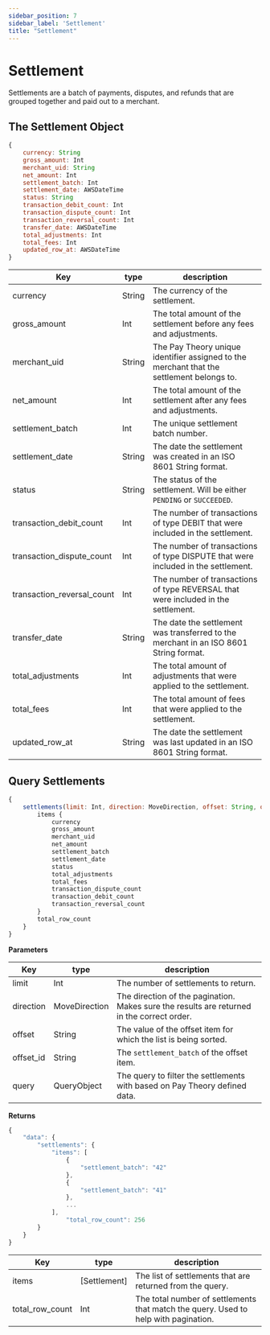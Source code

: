 ```yaml
---
sidebar_position: 7
sidebar_label: 'Settlement'
title: "Settlement"
---
```


# Settlement

Settlements are a batch of payments, disputes, and refunds that are grouped together and paid out to a merchant.

## The Settlement Object

```js
{
    currency: String
    gross_amount: Int
    merchant_uid: String
    net_amount: Int
    settlement_batch: Int
    settlement_date: AWSDateTime
    status: String
    transaction_debit_count: Int
    transaction_dispute_count: Int
    transaction_reversal_count: Int
    transfer_date: AWSDateTime
    total_adjustments: Int
    total_fees: Int
    updated_row_at: AWSDateTime
}
```

|Key                |type         | description                                                                               |
|-------------------|-------------|-------------------------------------------------------------------------------------------|     
|currency           |String       | The currency of the settlement.                                                           |
|gross_amount       |Int          | The total amount of the settlement before any fees and adjustments.                       |
|merchant_uid       |String       | The Pay Theory unique identifier assigned to the merchant that the settlement belongs to. |
|net_amount         |Int          | The total amount of the settlement after any fees and adjustments.                        |
|settlement_batch   |Int          | The unique settlement batch number.                                                       |
|settlement_date    |String       | The date the settlement was created in an ISO 8601 String format.                         |
|status             |String       | The status of the settlement. Will be either `PENDING` or `SUCCEEDED`.                    |
|transaction_debit_count|Int      | The number of transactions of type DEBIT that were included in the settlement.            |
|transaction_dispute_count|Int    | The number of transactions of type DISPUTE that were included in the settlement.          |
|transaction_reversal_count|Int    | The number of transactions of type REVERSAL that were included in the settlement.         |
|transfer_date      |String       | The date the settlement was transferred to the merchant in an ISO 8601 String format.     |
|total_adjustments  |Int          | The total amount of adjustments that were applied to the settlement.                      |
|total_fees         |Int          | The total amount of fees that were applied to the settlement.                             |
|updated_row_at     |String       | The date the settlement was last updated in an ISO 8601 String format.                    |


## Query Settlements
```js
{
    settlements(limit: Int, direction: MoveDirection, offset: String, offset_id: String, query: QueryObject) {
        items {
            currency
            gross_amount
            merchant_uid
            net_amount
            settlement_batch
            settlement_date
            status
            total_adjustments
            total_fees
            transaction_dispute_count
            transaction_debit_count
            transaction_reversal_count
        }
        total_row_count
    }
}
```

**Parameters**

|Key                |type         |       description                     |
|-------------------|-------------|---------------------------------------|     
|limit              |Int          |The number of settlements to return.|
|direction          |MoveDirection|The direction of the pagination. Makes sure the results are returned in the correct order.|
|offset             |String       |The value of the offset item for which the list is being sorted.|
|offset_id          |String       |The `settlement_batch` of the offset item.|
|query              |QueryObject  |The query to filter the settlements with based on Pay Theory defined data.|

**Returns**

```js
{
    "data": {
        "settlements": {
            "items": [
                {
                    "settlement_batch": "42"
                },
                {
                    "settlement_batch": "41"
                },
                ...
            ],
                "total_row_count": 256
        }
    }
}
```
|Key                |type         |       description                     |
|-------------------|-------------|---------------------------------------|     
|items              |[Settlement] |The list of settlements that are returned from the query.|
|total_row_count    |Int          |The total number of settlements that match the query. Used to help with pagination.|